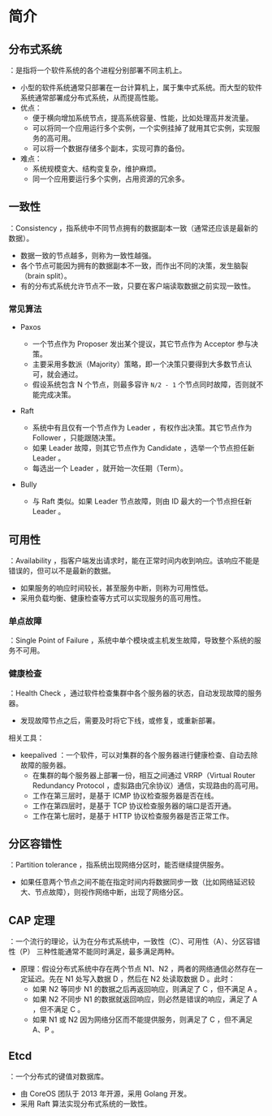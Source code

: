 # 简介

## 分布式系统

：是指将一个软件系统的各个进程分别部署不同主机上。
- 小型的软件系统通常只部署在一台计算机上，属于集中式系统。而大型的软件系统通常部署成分布式系统，从而提高性能。
- 优点：
  - 便于横向增加系统节点，提高系统容量、性能，比如处理高并发流量。
  - 可以将同一个应用运行多个实例，一个实例挂掉了就用其它实例，实现服务的高可用。
  - 可以将一个数据存储多个副本，实现可靠的备份。
- 难点：
  - 系统规模变大、结构变复杂，维护麻烦。
  - 同一个应用要运行多个实例，占用资源的冗余多。

## 一致性

：Consistency ，指系统中不同节点拥有的数据副本一致（通常还应该是最新的数据）。
- 数据一致的节点越多，则称为一致性越强。
- 各个节点可能因为拥有的数据副本不一致，而作出不同的决策，发生脑裂（brain split）。
- 有的分布式系统允许节点不一致，只要在客户端读取数据之前实现一致性。

### 常见算法

- Paxos
  - 一个节点作为 Proposer 发出某个提议，其它节点作为 Acceptor 参与决策。
  - 主要采用多数派（Majority）策略，即一个决策只要得到大多数节点认可，就会通过。
  - 假设系统包含 N 个节点，则最多容许 `N/2 - 1` 个节点同时故障，否则就不能完成决策。

- Raft
  - 系统中有且仅有一个节点作为 Leader ，有权作出决策。其它节点作为 Follower ，只能跟随决策。
  - 如果 Leader 故障，则其它节点作为 Candidate ，选举一个节点担任新 Leader 。
  - 每选出一个 Leader ，就开始一次任期（Term）。

- Bully
  - 与 Raft 类似。如果 Leader 节点故障，则由 ID 最大的一个节点担任新 Leader 。

## 可用性

：Availability ，指客户端发出请求时，能在正常时间内收到响应。该响应不能是错误的，但可以不是最新的数据。
- 如果服务的响应时间较长，甚至服务中断，则称为可用性低。
- 采用负载均衡、健康检查等方式可以实现服务的高可用性。

### 单点故障

：Single Point of Failure ，系统中单个模块或主机发生故障，导致整个系统的服务不可用。

### 健康检查

：Health Check ，通过软件检查集群中各个服务器的状态，自动发现故障的服务器。
- 发现故障节点之后，需要及时将它下线，或修复，或重新部署。

相关工具：
- keepalived ：一个软件，可以对集群的各个服务器进行健康检查、自动去除故障的服务器。
  - 在集群的每个服务器上部署一份，相互之间通过 VRRP（Virtual Router Redundancy Protocol ，虚拟路由冗余协议）通信，实现路由的高可用。
  - 工作在第三层时，是基于 ICMP 协议检查服务器是否在线。
  - 工作在第四层时，是基于 TCP 协议检查服务器的端口是否开通。
  - 工作在第七层时，是基于 HTTP 协议检查服务器是否正常工作。

## 分区容错性

：Partition tolerance ，指系统出现网络分区时，能否继续提供服务。
- 如果任意两个节点之间不能在指定时间内将数据同步一致（比如网络延迟较大、节点故障），则视作网络中断，出现了网络分区。

## CAP 定理

：一个流行的理论，认为在分布式系统中，一致性（C）、可用性（A）、分区容错性（P） 三种性能通常不能同时满足，最多满足两种。
- 原理：假设分布式系统中存在两个节点 N1、N2 ，两者的网络通信必然存在一定延迟。先在 N1 处写入数据 D ，然后在 N2 处读取数据 D 。此时：
  - 如果 N2 等同步 N1 的数据之后再返回响应，则满足了 C ，但不满足 A 。
  - 如果 N2 不同步 N1 的数据就返回响应，则必然是错误的响应，满足了 A ，但不满足 C 。
  - 如果 N1 或 N2 因为网络分区而不能提供服务，则满足了 C ，但不满足 A、P 。

## Etcd

：一个分布式的键值对数据库。
- 由 CoreOS 团队于 2013 年开源，采用 Golang 开发。
- 采用 Raft 算法实现分布式系统的一致性。

